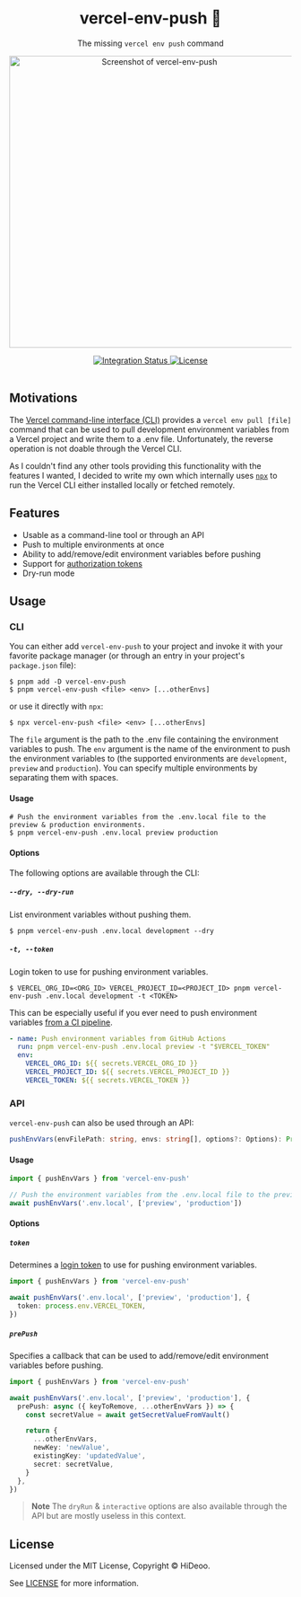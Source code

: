 <div align="center">
  <h1>vercel-env-push 🔏</h1>
  <p>The missing <code>vercel env push</code> command</p>
  <p>
    <a href="https://user-images.githubusercontent.com/494699/178267610-2843f230-f048-43d4-88b5-baba6ee00e4d.png" title="Screenshot of vercel-env-push">
      <img alt="Screenshot of vercel-env-push" src="https://user-images.githubusercontent.com/494699/178267610-2843f230-f048-43d4-88b5-baba6ee00e4d.png" width="520" />
    </a>
  </p>
</div>

<div align="center">
  <a href="https://github.com/HiDeoo/vercel-env-push/actions/workflows/integration.yml">
    <img alt="Integration Status" src="https://github.com/HiDeoo/vercel-env-push/actions/workflows/integration.yml/badge.svg" />
  </a>
  <a href="https://github.com/HiDeoo/vercel-env-push/blob/main/LICENSE">
    <img alt="License" src="https://badgen.net/github/license/hideoo/vercel-env-push" />
  </a>
  <br /><br />
</div>

## Motivations

The [Vercel command-line interface (CLI)](https://vercel.com/docs/cli) provides a `vercel env pull [file]` command that can be used to pull development environment variables from a Vercel project and write them to a .env file. Unfortunately, the reverse operation is not doable through the Vercel CLI.

As I couldn't find any other tools providing this functionality with the features I wanted, I decided to write my own which internally uses [`npx`](https://docs.npmjs.com/cli/v8/commands/npx) to run the Vercel CLI either installed locally or fetched remotely.

## Features

- Usable as a command-line tool or through an API
- Push to multiple environments at once
- Ability to add/remove/edit environment variables before pushing
- Support for [authorization tokens](https://vercel.com/docs/cli#introduction/global-options/token)
- Dry-run mode

## Usage

### CLI

You can either add `vercel-env-push` to your project and invoke it with your favorite package manager (or through an entry in your project's `package.json` file):

```shell
$ pnpm add -D vercel-env-push
$ pnpm vercel-env-push <file> <env> [...otherEnvs]
```

or use it directly with `npx`:

```shell
$ npx vercel-env-push <file> <env> [...otherEnvs]
```

The `file` argument is the path to the .env file containing the environment variables to push. The `env` argument is the name of the environment to push the environment variables to (the supported environments are `development`, `preview` and `production`). You can specify multiple environments by separating them with spaces.

#### Usage

```shell
# Push the environment variables from the .env.local file to the preview & production environments.
$ pnpm vercel-env-push .env.local preview production
```

#### Options

The following options are available through the CLI:

##### `--dry, --dry-run`

List environment variables without pushing them.

```shell
$ pnpm vercel-env-push .env.local development --dry
```

##### `-t, --token`

Login token to use for pushing environment variables.

```shell
$ VERCEL_ORG_ID=<ORG_ID> VERCEL_PROJECT_ID=<PROJECT_ID> pnpm vercel-env-push .env.local development -t <TOKEN>
```

This can be especially useful if you ever need to push environment variables [from a CI pipeline](https://vercel.com/support/articles/using-vercel-cli-for-custom-workflows).

```yaml
- name: Push environment variables from GitHub Actions
  run: pnpm vercel-env-push .env.local preview -t "$VERCEL_TOKEN"
  env:
    VERCEL_ORG_ID: ${{ secrets.VERCEL_ORG_ID }}
    VERCEL_PROJECT_ID: ${{ secrets.VERCEL_PROJECT_ID }}
    VERCEL_TOKEN: ${{ secrets.VERCEL_TOKEN }}
```

### API

`vercel-env-push` can also be used through an API:

```ts
pushEnvVars(envFilePath: string, envs: string[], options?: Options): Promise<void>
```

#### Usage

```ts
import { pushEnvVars } from 'vercel-env-push'

// Push the environment variables from the .env.local file to the preview & production environments.
await pushEnvVars('.env.local', ['preview', 'production'])
```

#### Options

##### `token`

Determines a [login token](https://vercel.com/docs/cli#introduction/global-options/token) to use for pushing environment variables.

```ts
import { pushEnvVars } from 'vercel-env-push'

await pushEnvVars('.env.local', ['preview', 'production'], {
  token: process.env.VERCEL_TOKEN,
})
```

##### `prePush`

Specifies a callback that can be used to add/remove/edit environment variables before pushing.

```ts
import { pushEnvVars } from 'vercel-env-push'

await pushEnvVars('.env.local', ['preview', 'production'], {
  prePush: async ({ keyToRemove, ...otherEnvVars }) => {
    const secretValue = await getSecretValueFromVault()

    return {
      ...otherEnvVars,
      newKey: 'newValue',
      existingKey: 'updatedValue',
      secret: secretValue,
    }
  },
})
```

> **Note**
> The `dryRun` & `interactive` options are also available through the API but are mostly useless in this context.

## License

Licensed under the MIT License, Copyright © HiDeoo.

See [LICENSE](https://github.com/HiDeoo/vercel-env-push/blob/main/LICENSE) for more information.
